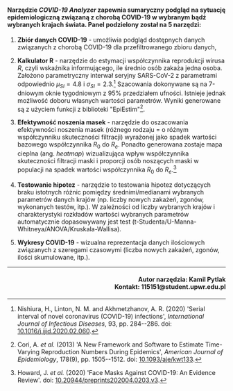 #### Narzędzie *COVID-19 Analyzer* zapewnia sumaryczny podgląd na sytuację epidemiologiczną związaną z chorobą COVID-19 w wybranym bądź wybranych krajach świata. Panel podzielony został na 5 narzędzi:

1.  **Zbiór danych COVID-19** - umożliwia podgląd dostępnych danych związanych z chorobą COVID-19 dla przefiltrowanego zbioru danych,

2.  **Kalkulator R** - narzędzie do estymacji współczynnika reprodukcji wirusa $R$, czyli wskaźnika informującego, ile średnio osób zakaża jedna osoba. Założono parametryczny interwał seryjny SARS-CoV-2 z parametrami odpowiednio $\mu_{SI} = 4.8$ i $\sigma_{SI} = 2.3$.[^1] Szacowania dokonywane są na 7-dniowym oknie tygodniowym z 95% przedziałem ufności. Istnieje jednak możliwość doboru własnych wartości parametrów. Wyniki generowane są z użyciem funkcji z biblioteki "EpiEstim"[^2].

3.  **Efektywność noszenia masek** - narzędzie do oszacowania efektywności noszenia masek (różnego rodzaju = o różnym współczynniku skuteczności filtracji) wyrażonej jako spadek wartości bazowego współczynnika $R_0$ do $R_{e}$. Ponadto generowana zostaje mapa cieplna (ang. *heatmap*) wizualizująca wpływ współczynnika skuteczności filtracji maski i proporcji osób noszących maski w populacji na spadek wartości współczynnika $R_0$ do $R_e$.[^3]

4.  **Testowanie hipotez** - narzędzie to testowania hipotez dotyczących braku istotnych różnic pomiędzy średnimi/medianami wybranych parametrów danych krajów (np. liczby nowych zakażeń, zgonów, wykonanych testów, itp.). W zależności od liczby wybranych krajów i charakterystyki rozkładów wartości wybranych parametrów automatycznie dopasowywany jest test (t-Studenta/U-Manna-Whitneya/ANOVA/Kruskala-Wallisa).

5.  **Wykresy COVID-19** - wizualna reprezentacja danych ilościowych związanych z szeregami czasowymi (liczba nowych zakażeń, zgonów, ilości skumulowane, itp.).

[^1]: Nishiura, H., Linton, N. M. and Akhmetzhanov, A. R. (2020) 'Serial interval of novel coronavirus (COVID-19) infections', *International Journal of Infectious Diseases*, 93, pp. 284--286. doi: [10.1016/j.ijid.2020.02.060](https://doi.org/10.1016/j.ijid.2020.02.060).

[^2]: Cori, A. *et al.* (2013) 'A New Framework and Software to Estimate Time-Varying Reproduction Numbers During Epidemics', *American Journal of Epidemiology*, 178(9), pp. 1505--1512. doi: [10.1093/aje/kwt133](https://doi.org/10.1093/aje/kwt133).

[^3]: Howard, J. *et al.* (2020) 'Face Masks Against COVID-19: An Evidence Review'. doi: [10.20944/preprints202004.0203.v3](https://doi.org/10.20944/preprints202004.0203.v3).

------------------------------------------------------------------------

<div align="right"><h4>Autor narzędzia: Kamil Pytlak <br />
Kontakt: 115151@student.upwr.edu.pl</h4></div>

